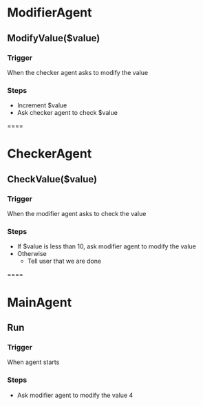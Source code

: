 # ModifierAgent

## ModifyValue($value)

### Trigger
When the checker agent asks to modify the value

### Steps
- Increment $value
- Ask checker agent to check $value

====

# CheckerAgent

## CheckValue($value)

### Trigger
When the modifier agent asks to check the value

### Steps
- If $value is less than 10, ask modifier agent to modify the value
- Otherwise
  - Tell user that we are done

====

# MainAgent

## Run

### Trigger
When agent starts

### Steps
- Ask modifier agent to modify the value 4